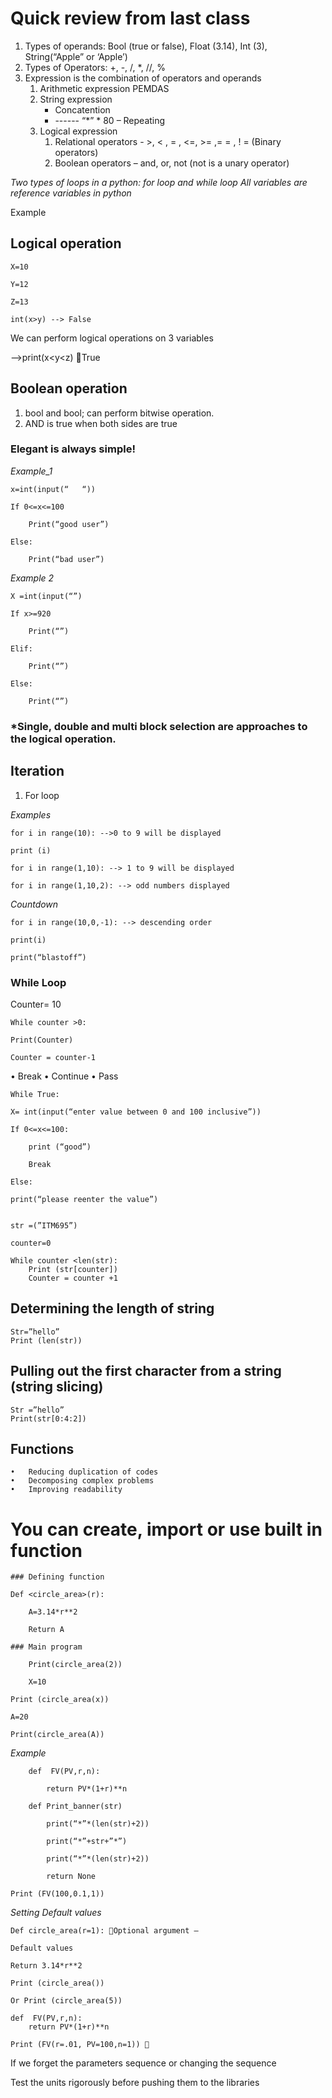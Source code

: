 # Quick review from last class
1.	Types of operands: Bool (true or false), Float (3.14), Int (3), String(“Apple” or ‘Apple’) 
2.	Types of Operators: +, -, /, *, //, %
3.	Expression is the combination of operators and operands
    1.	Arithmetic expression
    	PEMDAS
    2.  String expression
        +   Concatention
	    * ------    “*” * 80 – Repeating
    3. Logical expression
        1. Relational operators - >, < , = , <=, >= ,= = , ! = (Binary operators)
        2. Boolean operators – and, or, not (not is a unary operator)

*Two types of loops in a python: for loop  and while loop*
*All variables are reference variables in python*

Example

## Logical operation

    X=10

    Y=12

    Z=13

    int(x>y) --> False

We can perform logical operations on 3 variables

-->print(x<y<z) True

## Boolean operation
1. bool and bool; can perform bitwise operation.
2. AND is true when both sides are true

### Elegant is always simple!

*Example_1*

    x=int(input(“   “))

    If 0<=x<=100

        Print(“good user”)

    Else: 

        Print(“bad user”)

*Example 2*

    X =int(input(“”)

    If x>=920

        Print(“”)

    Elif:

        Print(“”)

    Else:

        Print(“”)

### *Single, double and multi block selection are approaches to the logical operation.

## Iteration
1. For loop

*Examples*

    for i in range(10): -->0 to 9 will be displayed

    print (i)

    for i in range(1,10): --> 1 to 9 will be displayed

    for i in range(1,10,2): --> odd numbers displayed

*Countdown*

    for i in range(10,0,-1): --> descending order
	
    print(i)

    print(“blastoff”)

### While Loop

Counter= 10

    While counter >0:

	Print(Counter)

	Counter = counter-1

•	Break
•	Continue
•	Pass

    While True:

    X= int(input(“enter value between 0 and 100 inclusive”))

    If 0<=x<=100:

        print (“good”)

        Break

    Else: 

    print(“please reenter the value”)


    str =(”ITM695”)

    counter=0

    While counter <len(str):
        Print (str[counter])
        Counter = counter +1


## Determining the length of string
    Str=”hello”
    Print (len(str))


## Pulling out the first character from a string (string slicing)
    Str =”hello”
    Print(str[0:4:2])



## Functions
    •	Reducing duplication of codes
    •	Decomposing complex problems
    •	Improving readability

# You can create, import or use built in function

    ### Defining function 

    Def <circle_area>(r):

        A=3.14*r**2

        Return A

    ### Main program
    
        Print(circle_area(2))
    
        X=10
    
    Print (circle_area(x))
    
    A=20

    Print(circle_area(A))

*Example*
        
        def  FV(PV,r,n):
        
            return PV*(1+r)**n
        
        def Print_banner(str)	
        
            print(“*”*(len(str)+2))
        
            print(“*”+str+”*”)
        
            print(“*”*(len(str)+2))
        
            return None

    Print (FV(100,0.1,1))
 

*Setting Default values*

    Def circle_area(r=1): Optional argument – 
    
    Default values
	
    Return 3.14*r**2

    Print (circle_area())
    
    Or Print (circle_area(5))

	def  FV(PV,r,n):
		return PV*(1+r)**n

    Print (FV(r=.01, PV=100,n=1))  
    
If we forget the parameters sequence or changing the sequence


Test the units rigorously before pushing them to the libraries
